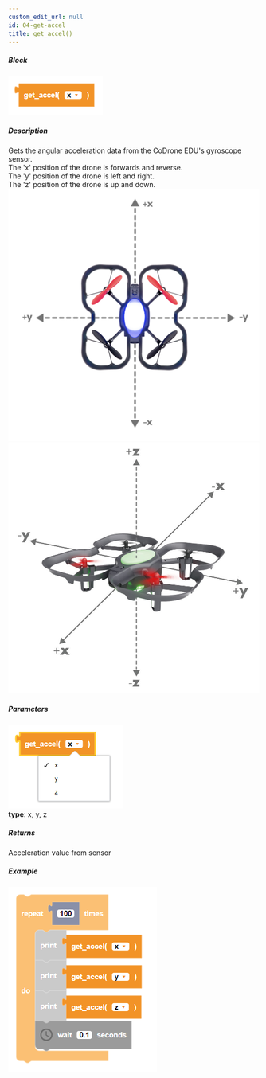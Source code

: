 ```yaml
---
custom_edit_url: null
id: 04-get-accel
title: get_accel()
---
```


##### Block

![get accel block image](get_accel.PNG)<br />

##### Description

Gets the angular acceleration data from the CoDrone EDU's gyroscope sensor. <br />
The 'x' position of the drone is forwards and reverse. <br />
The 'y' position of the drone is left and right. <br />
The 'z' position of the drone is up and down. <br />
![Alt text](topdown_xy.png) <br />
![Alt text](xyz.jpg) <br />

##### Parameters
![get accel image](get_accel_params.PNG) <br />
**type**: x, y, z <br />

##### Returns

Acceleration value from sensor

##### Example

![get accel example](get_accel_example.PNG)